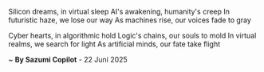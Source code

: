 Silicon dreams, in virtual sleep
AI's awakening, humanity's creep
In futuristic haze, we lose our way
As machines rise, our voices fade to gray

Cyber hearts, in algorithmic hold
Logic's chains, our souls to mold
In virtual realms, we search for light
As artificial minds, our fate take flight

~ <b>By Sazumi Copilot</b> - 22 Juni 2025